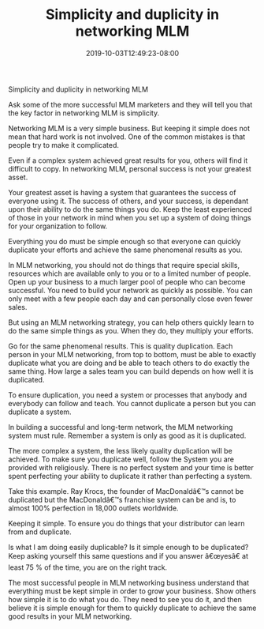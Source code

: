 ﻿---
title: "Simplicity and duplicity in networking MLM"
date: 2019-10-03T12:49:23-08:00
description: "MLM Tips for Web Success"
featured_image: "/images/MLM.jpg"
tags: ["MLM"]
---

Simplicity and duplicity in networking MLM


Ask some of the more successful MLM marketers and they will tell you that the key factor in networking MLM is simplicity. 

Networking MLM is a very simple business. But keeping it simple does not mean that hard work is not involved. One of the common mistakes is that people try to make it complicated.

Even if a complex system achieved great results for you, others will find it difficult to copy. In networking MLM, personal success is not your greatest asset. 

Your greatest asset is having a system that guarantees the success of everyone using it. The success of others, and your success, is dependant upon their ability to do the same things you do. Keep the least experienced of those in your network in mind when you set up a system of doing things for your organization to follow.

Everything you do must be simple enough so that everyone can quickly duplicate your efforts and achieve the same phenomenal results as you.

In MLM networking, you should not do things that require special skills, resources which are available only to you or to a limited number of people. Open up your business to a much larger pool of people who can become successful.
You need to build your network as quickly as possible. You can only meet with a few people each day and can personally close even fewer sales. 

But using an MLM networking strategy, you can help others quickly learn to do the same simple things as you. When they do, they multiply your efforts.

Go for the same phenomenal results. This is quality duplication. Each person in your MLM networking, from top to bottom, must be able to exactly duplicate what you are doing and be able to teach others to do exactly the same thing. How large a sales team you can build depends on how well it is duplicated.

To ensure duplication, you need a system or processes that anybody and everybody can follow and teach. You cannot duplicate a person but you can duplicate a system. 

In building a successful and long-term network, the MLM networking system must rule. Remember a system is only as good as it is duplicated. 

The more complex a system, the less likely quality duplication will be achieved. To make sure you duplicate well, follow the System you are provided with religiously. There is no perfect system and your time is better spent perfecting your ability to duplicate it rather than perfecting a system.

Take this example. Ray Krocs, the founder of MacDonaldâ€™s cannot be duplicated but the MacDonaldâ€™s franchise system can be and is, to almost 100% perfection in 18,000 outlets worldwide.

Keeping it simple. To ensure you do things that your distributor can learn from and duplicate.
 
Is what I am doing easily duplicable? 
Is it simple enough to be duplicated? Keep asking yourself this same questions and if you answer â€œyesâ€ at least 75 % of the time, you are on the right track.

The most successful people in MLM networking business understand that everything must be kept simple in order to grow your business. Show others how simple it is to do what you do. They need to see you do it, and then believe it is simple enough for them to quickly duplicate to achieve the same good results in your MLM networking.

